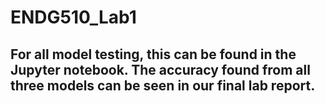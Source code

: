 # ENDG510_Lab1

## For all model testing, this can be found in the Jupyter notebook. The accuracy found from all three models can be seen in our final lab report.